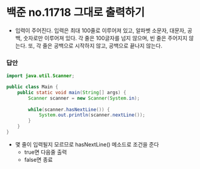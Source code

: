 # 백준 no.11718 그대로 출력하기
* 입력이 주어진다. 입력은 최대 100줄로 이루어져 있고, 알파벳 소문자, 대문자, 공백, 숫자로만 이루어져 있다. 각 줄은 100글자를 넘지 않으며, 빈 줄은 주어지지 않는다. 또, 각 줄은 공백으로 시작하지 않고, 공백으로 끝나지 않는다.

### 답안
``` java
import java.util.Scanner;

public class Main {
    public static void main(String[] args) {
        Scanner scanner = new Scanner(System.in);
        
        while(scanner.hasNextLine()) {
            System.out.println(scanner.nextLine());
        }
    }
}
```

* 몇 줄이 입력될지 모르므로 hasNextLine() 메소드로 조건을 준다
	* true면 다음줄 출력
	* false면 종료